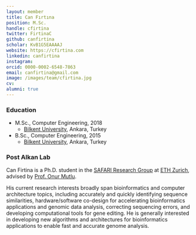 ```yaml
---
layout: member
title: Can Fırtına
position: M.Sc. 
handle: cfirtina
twitter: FirtinaC
github: canfirtina
scholar: KvB1G5EAAAAJ
website: https://cfirtina.com
linkedin: canfirtina
instagram:
orcid: 0000-0002-6548-7863
email: canfirtina@gmail.com
image: /images/team/cfirtina.jpg
cv: 
alumni: true
---
```


### Education

- M.Sc., Computer Engineering, 2018
  - [Bilkent University](http://www.cs.bilkent.edu.tr/), Ankara, Turkey
- B.Sc., Computer Engineering, 2015 
  - [Bilkent University](http://www.cs.bilkent.edu.tr/), Ankara, Turkey

### Post Alkan Lab

Can Firtina is a Ph.D. student in the [SAFARI Research Group](https://safari.ethz.ch/) at [ETH Zurich](https://ethz.ch/en.html), advised by [Prof. Onur Mutlu](https://people.inf.ethz.ch/omutlu/).

His current research interests broadly span bioinformatics and computer architecture topics, including accurately and quickly identifying sequence similarities, hardware/software co-design for accelerating bioinformatics applications and genomic data analysis, correcting sequencing errors, and developing computational tools for gene editing. He is generally interested in developing new algorithms and architectures for bioinformatics applications to enable fast and accurate genome analysis.
